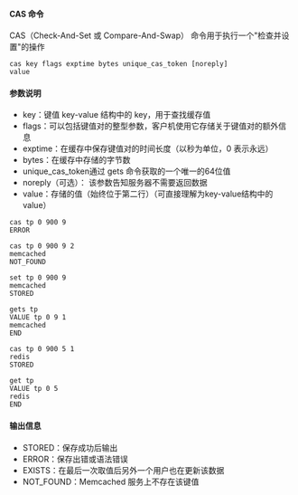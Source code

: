 #### CAS 命令
CAS（Check-And-Set 或 Compare-And-Swap） 命令用于执行一个"检查并设置"的操作

```
cas key flags exptime bytes unique_cas_token [noreply]
value
```

#### 参数说明
- key：键值 key-value 结构中的 key，用于查找缓存值
- flags：可以包括键值对的整型参数，客户机使用它存储关于键值对的额外信息
- exptime：在缓存中保存键值对的时间长度（以秒为单位，0 表示永远）
- bytes：在缓存中存储的字节数
- unique_cas_token通过 gets 命令获取的一个唯一的64位值
- noreply（可选）： 该参数告知服务器不需要返回数据
- value：存储的值（始终位于第二行）（可直接理解为key-value结构中的value）

```memcached
cas tp 0 900 9
ERROR

cas tp 0 900 9 2
memcached
NOT_FOUND

set tp 0 900 9
memcached
STORED

gets tp
VALUE tp 0 9 1
memcached
END

cas tp 0 900 5 1
redis
STORED

get tp
VALUE tp 0 5
redis
END
```

#### 输出信息
- STORED：保存成功后输出
- ERROR：保存出错或语法错误
- EXISTS：在最后一次取值后另外一个用户也在更新该数据
- NOT_FOUND：Memcached 服务上不存在该键值
